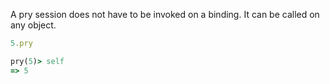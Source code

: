 A pry session does not have to be invoked on a binding. It can be called on any object.

```ruby
5.pry

pry(5)> self
=> 5
```
